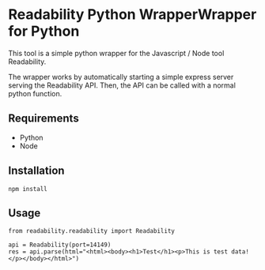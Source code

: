 # Readability Python WrapperWrapper for Python
This tool is a simple python wrapper for the Javascript / Node tool Readability.

The wrapper works by automatically starting a simple express server serving the Readability API. Then, the API can be
called with a normal python function.  

## Requirements
- Python
- Node

## Installation
```
npm install
```

## Usage
```
from readability.readability import Readability

api = Readability(port=14149)
res = api.parse(html="<html><body><h1>Test</h1><p>This is test data!</p></body></html>")
```